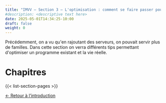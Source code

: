 ```yaml
---
title: "IMVV — Section 3 — L'optimisation : comment se faire passer pour un coach de vie"
#description: <descriptive text here>
date: 2025-05-01T14:34:25-10:00
draft: false
weight: 0
---
```

Précédemment, on a vu qu'en rajoutant des serveurs, on pouvait servir plus de familles. Dans cette section on verra différents tips permettant d'optimiser un programme existant et la vie réelle.

# Chapitres

{{< list-section-pages >}}

[← Retour à l’introduction](../../introduction/)